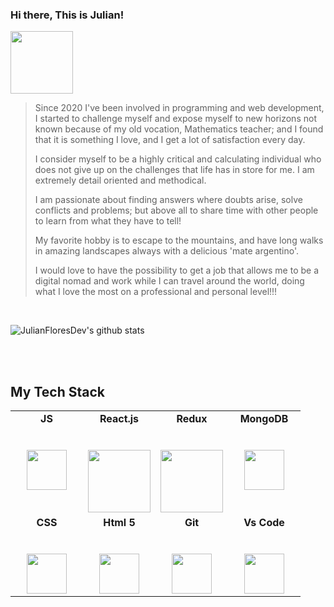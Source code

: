 ### Hi there, This is Julian!

<img height="100px" display="inline" src="https://avatars.githubusercontent.com/u/96196361?s=400&u=125e4768bc77044c06da5fd26360b981b4969ed7&v=4">
<br>

> Since 2020 I've been involved in programming and web development, I started to challenge myself and expose myself to new horizons not known because of my old vocation, Mathematics teacher; and I found that it is something I love, and I get a lot of satisfaction every day.
>
> I consider myself to be a highly critical and calculating individual who does not give up on the challenges that life has in store for me. I am extremely detail oriented and methodical.
>
> I am passionate about finding answers where doubts arise, solve conflicts and problems; but above all to share time with other people to learn from what they have to tell!
>
> My favorite hobby is to escape to the mountains, and have long walks in amazing landscapes always with a delicious 'mate argentino'.
> 
> I would love to have the possibility to get a job that allows me to be a digital nomad and work while I can travel around the world, doing what I love the most on a professional and personal level!!!

<br>

![JulianFloresDev's github stats](https://github-readme-stats.vercel.app/api?username=JulianFloresDev&show_icons=true&theme=slateorange)

<br>

<br>

## My Tech Stack
<table>
  <tbody>
    <tr valign="top">
      <td width="25%" align="center">
        <span><strong>JS</strong></span><br><br><br>
        <img height="64px" src="https://upload.wikimedia.org/wikipedia/commons/9/99/Unofficial_JavaScript_logo_2.svg">
      </td>
      <td width="25%" align="center">
	      <span><strong>React.js</strong></span><br><br><br>
        <img height="100px" src="https://upload.wikimedia.org/wikipedia/commons/a/a7/React-icon.svg">
      </td>
      <td width="25%" align="center">
        <span><strong>Redux</strong></span><br><br><br>
        <img height="100px" src="https://upload.wikimedia.org/wikipedia/commons/4/49/Redux.png">
      </td>
      <td width="25%" align="center">
	      <span><strong>MongoDB</strong></span><br><br><br>
        <img height="64px" src="https://upload.wikimedia.org/wikipedia/commons/9/93/MongoDB_Logo.svg">
      </td>
     </tr>
    <tr valign="top">
      <td width="25%" align="center">
        <span><strong>CSS</strong></span><br><br><br>
        <img height="64px" src="https://cdn.svgporn.com/logos/css-3.svg">
      </td>
      <td width="25%" align="center">
        <span><strong>Html 5</strong></span><br><br><br>
        <img height="64px" src="https://cdn.svgporn.com/logos/html-5.svg">
      </td>
      <td width="25%" align="center">
        <span><strong>Git</strong></span><br><br><br>
        <img height="64px" src="https://cdn.svgporn.com/logos/git-icon.svg">
      </td>
      <td width="25%" align="center">
        <span><strong>Vs Code</strong></span><br><br><br>
        <img height="64px" src="https://cdn.svgporn.com/logos/visual-studio-code.svg">
      </td>
    </tr>

  </tbody>
</table>
